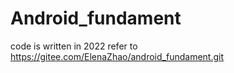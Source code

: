 # Android_fundament
code is written in 2022
refer to https://gitee.com/ElenaZhao/android_fundament.git

